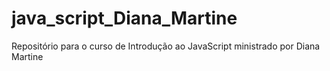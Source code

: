 # java_script_Diana_Martine
Repositório para o curso de Introdução ao JavaScript ministrado por Diana Martine
